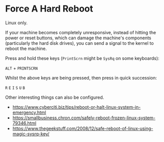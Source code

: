 Force A Hard Reboot
====

Linux only.

If your machine becomes completely unresponsive, instead of hitting the power or reset buttons, which can damage the machine's components (particularly the hard disk drives), 
you can send a signal to the kernel to reboot the machine.

Press and hold these keys (`PrintScrn` might be `SysRq` on some keyboards):

`ALT` + `PRINTSCRN`

Whilst the above keys are being pressed, then press in quick succession:

`R` `E` `I` `S` `U` `B`

Other interesting things can also be configured.

- https://www.cyberciti.biz/tips/reboot-or-halt-linux-system-in-emergency.html
- https://smallbusiness.chron.com/safely-reboot-frozen-linux-system-79346.html
- https://www.thegeekstuff.com/2008/12/safe-reboot-of-linux-using-magic-sysrq-key/

